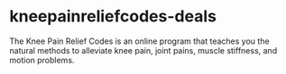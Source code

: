 # kneepainreliefcodes-deals
The Knee Pain Relief Codes is an online program that teaches you the natural methods to alleviate knee pain, joint pains, muscle stiffness, and motion problems. 
